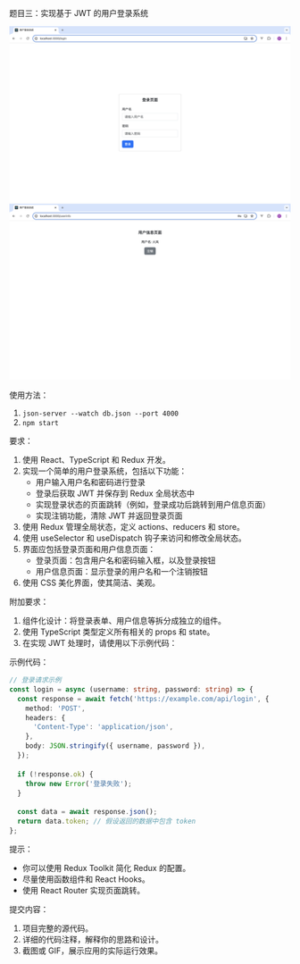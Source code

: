 题目三：实现基于 JWT 的用户登录系统

![登录](doc-img/login.png)
![用户信息](doc-img/user-info.png)

使用方法：
1. `json-server --watch db.json --port 4000`
2. `npm start`

要求：
1. 使用 React、TypeScript 和 Redux 开发。
2. 实现一个简单的用户登录系统，包括以下功能：
    - 用户输入用户名和密码进行登录
    - 登录后获取 JWT 并保存到 Redux 全局状态中
    - 实现登录状态的页面跳转（例如，登录成功后跳转到用户信息页面）
    - 实现注销功能，清除 JWT 并返回登录页面
3. 使用 Redux 管理全局状态，定义 actions、reducers 和 store。
4. 使用 useSelector 和 useDispatch 钩子来访问和修改全局状态。
5. 界面应包括登录页面和用户信息页面：
    - 登录页面：包含用户名和密码输入框，以及登录按钮
    - 用户信息页面：显示登录的用户名和一个注销按钮
6. 使用 CSS 美化界面，使其简洁、美观。

附加要求：
1. 组件化设计：将登录表单、用户信息等拆分成独立的组件。
2. 使用 TypeScript 类型定义所有相关的 props 和 state。
3. 在实现 JWT 处理时，请使用以下示例代码：

示例代码：
```typescript
// 登录请求示例
const login = async (username: string, password: string) => {
  const response = await fetch('https://example.com/api/login', {
    method: 'POST',
    headers: {
      'Content-Type': 'application/json',
    },
    body: JSON.stringify({ username, password }),
  });

  if (!response.ok) {
    throw new Error('登录失败');
  }

  const data = await response.json();
  return data.token; // 假设返回的数据中包含 token
};
```

提示：
- 你可以使用 Redux Toolkit 简化 Redux 的配置。
- 尽量使用函数组件和 React Hooks。
- 使用 React Router 实现页面跳转。

提交内容：
1. 项目完整的源代码。
2. 详细的代码注释，解释你的思路和设计。
3. 截图或 GIF，展示应用的实际运行效果。